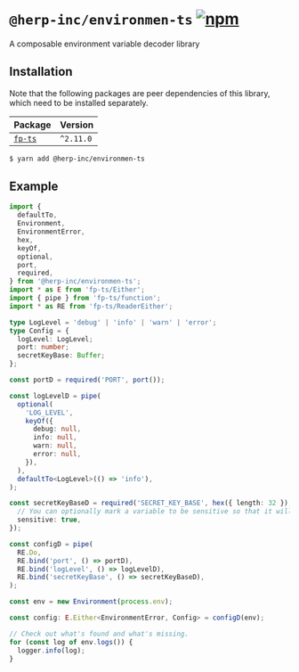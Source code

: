 # `@herp-inc/environmen-ts` [![npm](https://img.shields.io/npm/v/@herp-inc/environmen-ts)](https://www.npmjs.com/package/@herp-inc/environmen-ts)

A composable environment variable decoder library

## Installation

Note that the following packages are peer dependencies of this library, which need to be installed separately.

| Package                                        | Version   |
| ---------------------------------------------- | --------- |
| [`fp-ts`](https://www.npmjs.com/package/fp-ts) | `^2.11.0` |

```sh
$ yarn add @herp-inc/environmen-ts
```

## Example

```typescript
import {
  defaultTo,
  Environment,
  EnvironmentError,
  hex,
  keyOf,
  optional,
  port,
  required,
} from '@herp-inc/environmen-ts';
import * as E from 'fp-ts/Either';
import { pipe } from 'fp-ts/function';
import * as RE from 'fp-ts/ReaderEither';

type LogLevel = 'debug' | 'info' | 'warn' | 'error';
type Config = {
  logLevel: LogLevel;
  port: number;
  secretKeyBase: Buffer;
};

const portD = required('PORT', port());

const logLevelD = pipe(
  optional(
    'LOG_LEVEL',
    keyOf({
      debug: null,
      info: null,
      warn: null,
      error: null,
    }),
  ),
  defaultTo<LogLevel>(() => 'info'),
);

const secretKeyBaseD = required('SECRET_KEY_BASE', hex({ length: 32 }), {
  // You can optionally mark a variable to be sensitive so that it will not be logged.
  sensitive: true,
});

const configD = pipe(
  RE.Do,
  RE.bind('port', () => portD),
  RE.bind('logLevel', () => logLevelD),
  RE.bind('secretKeyBase', () => secretKeyBaseD),
);

const env = new Environment(process.env);

const config: E.Either<EnvironmentError, Config> = configD(env);

// Check out what's found and what's missing.
for (const log of env.logs()) {
  logger.info(log);
}
```
